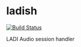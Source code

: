 # ladish

[![Build Status](https://travis-ci.org/UnitedRPMs/ladish.svg?branch=master)](https://travis-ci.org/UnitedRPMs/ladish)

LADI Audio session handler
